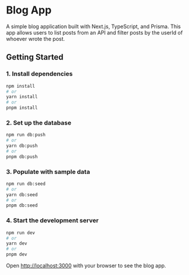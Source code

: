 # Blog App

A simple blog application built with Next.js, TypeScript, and Prisma. This app allows users to list posts from an API and filter posts by the userId of whoever wrote the post.

## Getting Started

### 1. Install dependencies

```bash
npm install
# or
yarn install
# or
pnpm install
```

### 2. Set up the database

```bash
npm run db:push
# or
yarn db:push
# or
pnpm db:push
```

### 3. Populate with sample data

```bash
npm run db:seed
# or
yarn db:seed
# or
pnpm db:seed
```

### 4. Start the development server

```bash
npm run dev
# or
yarn dev
# or
pnpm dev
```

Open [http://localhost:3000](http://localhost:3000) with your browser to see the blog app.
